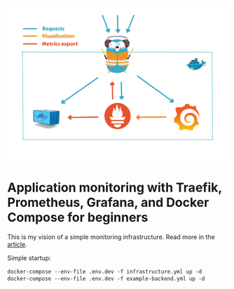 ![Scheme](/scheme.png)

# Application monitoring with Traefik, Prometheus, Grafana, and Docker Compose for beginners

This is my vision of a simple monitoring infrastructure. Read more in the [article](https://medium.com/@evgeniyfirstov/application-monitoring-with-traefik-prometheus-grafana-and-docker-compose-for-beginners-2fe25d1b60a8).

Simple startup:

```
docker-compose --env-file .env.dev -f infrastructure.yml up -d
docker-compose --env-file .env.dev -f example-backend.yml up -d
```